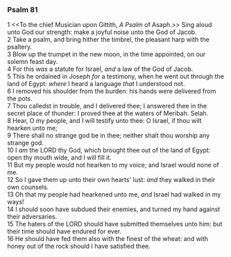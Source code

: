 ### Psalm 81

1 <<To the chief Musician upon Gittith, *A Psalm* of Asaph.>> Sing aloud unto God our strength: make a joyful noise unto the God of Jacob.  
2 Take a psalm, and bring hither the timbrel, the pleasant harp with the psaltery.  
3 Blow up the trumpet in the new moon, in the time appointed, on our solemn feast day.  
4 For this *was* a statute for Israel, *and* a law of the God of Jacob.  
5 This he ordained in Joseph *for* a testimony, when he went out through the land of Egypt: *where* I heard a language *that* I understood not.  
6 I removed his shoulder from the burden: his hands were delivered from the pots.  
7 Thou calledst in trouble, and I delivered thee; I answered thee in the secret place of thunder: I proved thee at the waters of Meribah. Selah.  
8 Hear, O my people, and I will testify unto thee: O Israel, if thou wilt hearken unto me;  
9 There shall no strange god be in thee; neither shalt thou worship any strange god.  
10 I *am* the LORD thy God, which brought thee out of the land of Egypt: open thy mouth wide, and I will fill it.  
11 But my people would not hearken to my voice; and Israel would none of me.  
12 So I gave them up unto their own hearts' lust: *and* they walked in their own counsels.  
13 Oh that my people had hearkened unto me, *and* Israel had walked in my ways!  
14 I should soon have subdued their enemies, and turned my hand against their adversaries.  
15 The haters of the LORD should have submitted themselves unto him: but their time should have endured for ever.  
16 He should have fed them also with the finest of the wheat: and with honey out of the rock should I have satisfied thee.  
